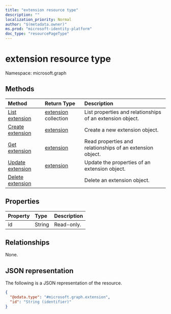 ```yaml
---
title: "extension resource type"
description: ""
localization_priority: Normal
author: "$(metadata.owner)"
ms.prod: "microsoft-identity-platform"
doc_type: "resourcePageType"
---
```


# extension resource type

Namespace: microsoft.graph

## Methods

| Method                                         | Return Type                          | Description                                               |
| :--------------------------------------------- | :----------------------------------- | :-------------------------------------------------------- |
| [List extension](../api/extension-list.md)     | [extension](extension.md) collection | List properties and relationships of an extension object. |
| [Create extension](../api/extension-create.md) | [extension](extension.md)            | Create a new extension object.                            |
| [Get extension](../api/extension-get.md)       | [extension](extension.md)            | Read properties and relationships of an extension object. |
| [Update extension](../api/extension-update.md) | [extension](extension.md)            | Update the properties of an extension object.             |
| [Delete extension](../api/extension-delete.md) |                                      | Delete an extension object.                               |

## Properties

| Property | Type   | Description |
| :------- | :----- | :---------- |
| id       | String | Read-only.  |

## Relationships

None.

## JSON representation

The following is a JSON representation of the resource.

<!-- {
  "blockType": "resource",
  "keyProperty": "id",
  "@odata.type": "microsoft.graph.extension",
  "baseType": "microsoft.graph.entity",
  "openType": True
}
-->

```json
{
  "@odata.type": "#microsoft.graph.extension",
  "id": "String (identifier)"
}
```
